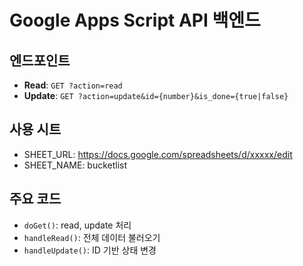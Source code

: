 # Google Apps Script API 백엔드

## 엔드포인트

- **Read**: `GET ?action=read`
- **Update**: `GET ?action=update&id={number}&is_done={true|false}`

## 사용 시트

- SHEET_URL: https://docs.google.com/spreadsheets/d/xxxxx/edit
- SHEET_NAME: bucketlist

## 주요 코드

- `doGet()`: read, update 처리
- `handleRead()`: 전체 데이터 불러오기
- `handleUpdate()`: ID 기반 상태 변경
